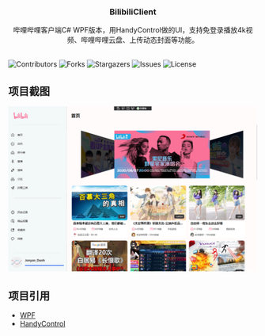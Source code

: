<p align="center">
  <h3 align="center">BilibiliClient</h3>
  <p align="center">
    哔哩哔哩客户端C# WPF版本，用HandyControl做的UI，支持免登录播放4k视频、哔哩哔哩云盘、上传动态封面等功能。
    <br/>
    <br/>
  </p>

</p>

![Contributors](https://img.shields.io/github/contributors/JonyanDunh/BilibiliClient?color=dark-green) ![Forks](https://img.shields.io/github/forks/JonyanDunh/BilibiliClient?style=social) ![Stargazers](https://img.shields.io/github/stars/JonyanDunh/BilibiliClient?style=social) ![Issues](https://img.shields.io/github/issues/JonyanDunh/BilibiliClient) ![License](https://img.shields.io/github/license/JonyanDunh/BilibiliClient) 

## 项目截图

![preview1.png](https://github.com/JonyanDunh/BilibiliClient/blob/master/resource/img/preview1.png?raw=true)

## 项目引用

* [WPF](https://github.com/dotnet/wpf)
* [ HandyControl](https://github.com/HandyOrg/HandyControl)
